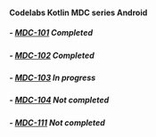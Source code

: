 #### Codelabs Kotlin MDC series Android

##### - [MDC-101](https://codelabs.developers.google.com/codelabs/mdc-101-kotlin/index.html?index=..%2F..index#5) Completed 
##### - [MDC-102](https://codelabs.developers.google.com/codelabs/mdc-102-kotlin/index.html?index=..%2F..index#5) Completed
##### - [MDC-103](https://codelabs.developers.google.com/codelabs/mdc-103-kotlin/index.html?index=..%2F..index#0) In progress
##### - [MDC-104](https://codelabs.developers.google.com/codelabs/mdc-104-kotlin/#0) Not completed
##### - [MDC-111](https://codelabs.developers.google.com/codelabs/mdc-111-kotlin/#0) Not completed